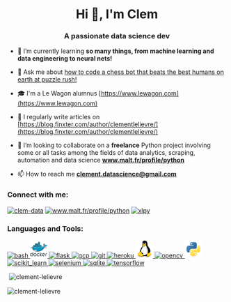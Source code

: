 <h1 align="center">Hi 👋, I'm Clem</h1>
<h3 align="center">A passionate data science dev</h3>

- 🔭 I’m currently learning **so many things, from machine learning and data engineering to neural nets!**

- 💬 Ask me about [how to code a chess bot that beats the best humans on earth at puzzle rush!](https://github.com/Clement-Lelievre/puzzle_rush_bot_OOP)

- 🎓 I'm a Le Wagon alumnus [https://www.lewagon.com](https://www.lewagon.com)

- 📝 I regularly write articles on [https://blog.finxter.com/author/clementlelievre/](https://blog.finxter.com/author/clementlelievre/)

- 👯 I’m looking to collaborate on a **freelance** Python project involving some or all tasks among the fields of data analytics, scraping, automation and data science **www.malt.fr/profile/python**

- 📫 How to reach me **clement.datascience@gmail.com**

<h3 align="left">Connect with me:</h3>
<p align="left">
<a href="https://linkedin.com/in/clem-data" target="blank"><img align="center" src="https://raw.githubusercontent.com/rahuldkjain/github-profile-readme-generator/master/src/images/icons/Social/linked-in-alt.svg" alt="clem-data" height="30" width="40" /></a>
<a href="https://www.malt.fr/profile/python" target="blank"><img align="center" src="https://raw.githubusercontent.com/rahuldkjain/github-profile-readme-generator/master/src/images/icons/Social/youtube.svg" alt="www.malt.fr/profile/python" height="30" width="40" /></a>
<a href="https://kaggle.com/xlpy" target="blank"><img align="center" src="https://raw.githubusercontent.com/rahuldkjain/github-profile-readme-generator/master/src/images/icons/Social/kaggle.svg" alt="xlpy" height="30" width="40" /></a>
</p>

<h3 align="left">Languages and Tools:</h3>
<p align="left"> <a href="https://www.gnu.org/software/bash/" target="_blank"> <img src="https://www.vectorlogo.zone/logos/gnu_bash/gnu_bash-icon.svg" alt="bash" width="40" height="40"/> </a> <a href="https://www.docker.com/" target="_blank"> <img src="https://raw.githubusercontent.com/devicons/devicon/master/icons/docker/docker-original-wordmark.svg" alt="docker" width="40" height="40"/> </a> <a href="https://flask.palletsprojects.com/" target="_blank"> <img src="https://www.vectorlogo.zone/logos/pocoo_flask/pocoo_flask-icon.svg" alt="flask" width="40" height="40"/> </a> <a href="https://cloud.google.com" target="_blank"> <img src="https://www.vectorlogo.zone/logos/google_cloud/google_cloud-icon.svg" alt="gcp" width="40" height="40"/> </a> <a href="https://git-scm.com/" target="_blank"> <img src="https://www.vectorlogo.zone/logos/git-scm/git-scm-icon.svg" alt="git" width="40" height="40"/> </a> <a href="https://heroku.com" target="_blank"> <img src="https://www.vectorlogo.zone/logos/heroku/heroku-icon.svg" alt="heroku" width="40" height="40"/> </a> <a href="https://www.linux.org/" target="_blank"> <img src="https://raw.githubusercontent.com/devicons/devicon/master/icons/linux/linux-original.svg" alt="linux" width="40" height="40"/> </a> <a href="https://opencv.org/" target="_blank"> <img src="https://www.vectorlogo.zone/logos/opencv/opencv-icon.svg" alt="opencv" width="40" height="40"/> </a> <a href="https://www.python.org" target="_blank"> <img src="https://raw.githubusercontent.com/devicons/devicon/master/icons/python/python-original.svg" alt="python" width="40" height="40"/> </a> <a href="https://scikit-learn.org/" target="_blank"> <img src="https://upload.wikimedia.org/wikipedia/commons/0/05/Scikit_learn_logo_small.svg" alt="scikit_learn" width="40" height="40"/> </a> <a href="https://www.selenium.dev" target="_blank"> <img src="https://raw.githubusercontent.com/detain/svg-logos/780f25886640cef088af994181646db2f6b1a3f8/svg/selenium-logo.svg" alt="selenium" width="40" height="40"/> </a> <a href="https://www.sqlite.org/" target="_blank"> <img src="https://www.vectorlogo.zone/logos/sqlite/sqlite-icon.svg" alt="sqlite" width="40" height="40"/> </a> <a href="https://www.tensorflow.org" target="_blank"> <img src="https://www.vectorlogo.zone/logos/tensorflow/tensorflow-icon.svg" alt="tensorflow" width="40" height="40"/> </a> </p>

<p>&nbsp;<img align="center" src="https://github-readme-stats.vercel.app/api?username=clement-lelievre&show_icons=true&locale=en" alt="clement-lelievre" /></p>

<p><img align="center" src="https://github-readme-streak-stats.herokuapp.com/?user=clement-lelievre&" alt="clement-lelievre" /></p>

